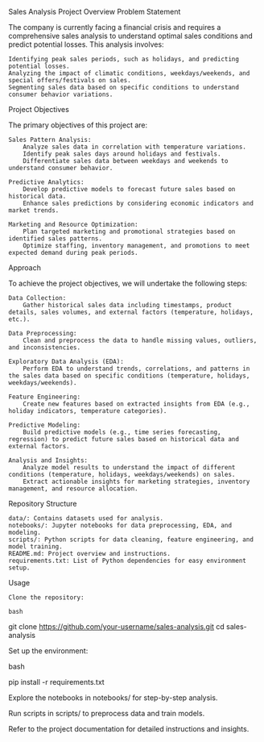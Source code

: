 Sales Analysis Project Overview
Problem Statement

The company is currently facing a financial crisis and requires a comprehensive sales analysis to understand optimal sales conditions and predict potential losses. This analysis involves:

    Identifying peak sales periods, such as holidays, and predicting potential losses.
    Analyzing the impact of climatic conditions, weekdays/weekends, and special offers/festivals on sales.
    Segmenting sales data based on specific conditions to understand consumer behavior variations.

Project Objectives

The primary objectives of this project are:

    Sales Pattern Analysis:
        Analyze sales data in correlation with temperature variations.
        Identify peak sales days around holidays and festivals.
        Differentiate sales data between weekdays and weekends to understand consumer behavior.

    Predictive Analytics:
        Develop predictive models to forecast future sales based on historical data.
        Enhance sales predictions by considering economic indicators and market trends.

    Marketing and Resource Optimization:
        Plan targeted marketing and promotional strategies based on identified sales patterns.
        Optimize staffing, inventory management, and promotions to meet expected demand during peak periods.

Approach

To achieve the project objectives, we will undertake the following steps:

    Data Collection:
        Gather historical sales data including timestamps, product details, sales volumes, and external factors (temperature, holidays, etc.).

    Data Preprocessing:
        Clean and preprocess the data to handle missing values, outliers, and inconsistencies.

    Exploratory Data Analysis (EDA):
        Perform EDA to understand trends, correlations, and patterns in the sales data based on specific conditions (temperature, holidays, weekdays/weekends).

    Feature Engineering:
        Create new features based on extracted insights from EDA (e.g., holiday indicators, temperature categories).

    Predictive Modeling:
        Build predictive models (e.g., time series forecasting, regression) to predict future sales based on historical data and external factors.

    Analysis and Insights:
        Analyze model results to understand the impact of different conditions (temperature, holidays, weekdays/weekends) on sales.
        Extract actionable insights for marketing strategies, inventory management, and resource allocation.

Repository Structure

    data/: Contains datasets used for analysis.
    notebooks/: Jupyter notebooks for data preprocessing, EDA, and modeling.
    scripts/: Python scripts for data cleaning, feature engineering, and model training.
    README.md: Project overview and instructions.
    requirements.txt: List of Python dependencies for easy environment setup.

Usage

    Clone the repository:

    bash

git clone https://github.com/your-username/sales-analysis.git
cd sales-analysis

Set up the environment:

bash

pip install -r requirements.txt

Explore the notebooks in notebooks/ for step-by-step analysis.

Run scripts in scripts/ to preprocess data and train models.

Refer to the project documentation for detailed instructions and insights.
